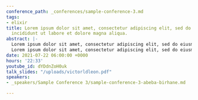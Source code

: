 ```yaml
---
conference_path: _conferences/sample-conference-3.md
tags:
- elixir
title: Lorem ipsum dolor sit amet, consectetur adipiscing elit, sed do eiusmod tempor
  incididunt ut labore et dolore magna aliqua.
abstract: |-
  Lorem ipsum dolor sit amet, consectetur adipiscing elit, sed do eiusmod tempor incididunt ut labore et dolore magna aliqua.
  Lorem ipsum dolor sit amet, consectetur adipiscing elit, sed do eiusmod tempor incididunt ut labore et dolore magna aliqua.
date: 2021-07-22 06:00:00 +0000
hours: '22:33'
youtube_id: dYDdnZoH0uk
talk_slides: "/uploads/victorldleon.pdf"
speakers:
- _speakers/Sample Conference 3/sample-conference-3-abeba-birhane.md

---
```

